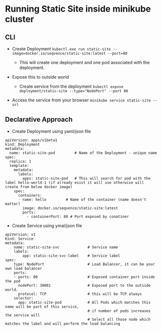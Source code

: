 # Running Static Site inside minikube cluster

## CLI

* Create Deployment `kubectl.exe run static-site --image=docker.io/seqvence/static-site:latest --port=80`

    * This will create one deployment and one pod associated with the deployment.

* Expose this to outside world 
    * Create service from the deployment `kubectl expose deployment/static-site --type="NodePort" --port 80`

* Access the service from your browser `minikube service static-site --url`

## Declarative Approach

* Create Deployment using yaml/json file

```
apiVersion: apps/v1beta1
kind: Deployment
metadata: 
  name: static-site-pod         # Name of the Deployment - unique name
spec:
  replica: 1
  template:
    metadata:
      labels:
        apps: static-site-pod   # This will search for pod with the label hello-world-1 (if already exist it will use otherwise will create from below docker image)
    spec:
      containers:
      - name: hello         # Name of the container (name doesn't matter)
        image: docker.io/seqvence/static-site:latest
        ports:
          - containerPort: 80 # Port exposed by conatiner
```

* Create Service using ymal/json file

```
apiVersion: v1
Kind: Service
metadata:
    name: static-site-svc             # Service name
    labels:
        app: static-site-svc-label    # Service label
spec:
    type: NodePort                    # Load Balancer, it can be your own load balancer
    ports:
    - ports: 80                       # Exposed container port inside the pod
      nodePort: 30001                 # Exposed port to the outside world.
      protocol: TCP                   # this will be TCP always 
    selector:
      app: static-site-pod            # All Pods which matches this name will be part of this service, 
                                      # if number of pods increases the service will
                                      # Select all those node which matches the label and will perform the load balancing 

```